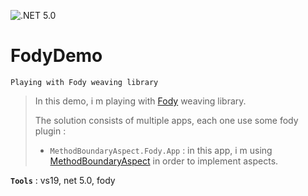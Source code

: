 ![.NET 5.0](https://github.com/aimenux/FodyDemo/workflows/.NET%205.0/badge.svg)

# FodyDemo
```
Playing with Fody weaving library
```
> In this demo, i m playing with [Fody](https://github.com/Fody/Fody) weaving library.
>
> The solution consists of multiple apps, each one use some fody plugin :
> - `MethodBoundaryAspect.Fody.App` : in this app, i m using [MethodBoundaryAspect](https://github.com/vescon/MethodBoundaryAspect.Fody) in order to implement aspects.
>

**`Tools`** : vs19, net 5.0, fody